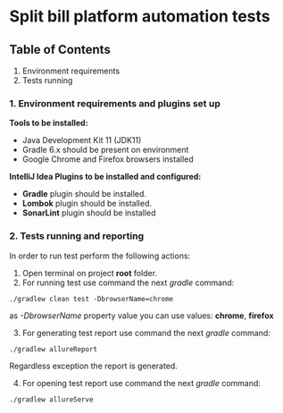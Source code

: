 # Split bill platform automation tests

## Table of Contents

1. Environment requirements
2. Tests running

### 1. Environment requirements and plugins set up

**Tools to be installed:**

- Java Development Kit 11 (JDK11)
- Gradle 6.x should be present on environment
- Google Chrome and Firefox browsers installed

**IntelliJ Idea Plugins to be installed and configured:**

- **Gradle** plugin should be installed.
- **Lombok** plugin should be installed.
- **SonarLint** plugin should be installed

### 2. Tests running and reporting

In order to run test perform the following actions:

1. Open terminal on project **root** folder.
2. For running test use command the next *gradle* command:

```
./gradlew clean test -DbrowserName=chrome
```  

as *-DbrowserName* property value you can use values: **chrome**, **firefox**

3. For generating test report use command the next *gradle* command:

```
./gradlew allureReport
``` 

Regardless exception the report is generated.

4. For opening test report use command the next *gradle* command:

```
./gradlew allureServe
``` 